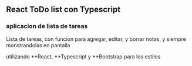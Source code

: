 ## React ToDo list con Typescript

### aplicacion de lista de tareas

Lista de tareas, con funcion para agregar, editar, y borrar notas, y siempre monstrandolas en pantalla

utilizando **React, **Typescript y **Bootstrap para los estilos


